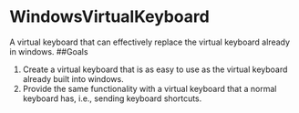 # WindowsVirtualKeyboard
A virtual keyboard that can effectively replace the virtual keyboard already in windows.
##Goals
1. Create a virtual keyboard that is as easy to use as the virtual keyboard already built into windows.
2. Provide the same functionality with a virtual keyboard that a normal keyboard has, i.e., sending keyboard shortcuts.
